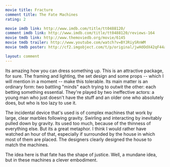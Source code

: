 ```yaml
---
movie title: Fracture
comment title: The Fate Machines
rating: 2

movie imdb link: http://www.imdb.com/title/tt0488120/
comment imdb link: http://www.imdb.com/title/tt0488120/reviews-164
movie tmdb link: http://www.themoviedb.org/movie/6145
movie tmdb trailer: http://www.youtube.com/watch?v=BYJRiySRnWM
movie tmdb poster: http://cf2.imgobject.com/t/p/original/jwHdOdX42qF44aLK2Y5AHy21s41.jpg

layout: comment
---
```


Its amazing how you can dress something up. This is an attractive package, for sure. The framing and lighting, the set design and some props -- which I will mention in a moment -- make this tolerable. Its main matter is an ordinary form: two battling "minds" each trying to outwit the other: each betting something essential. They're played by two ineffective actors: a young man who just doesn't have the stuff and an older one who absolutely does, but who is too lazy to use it.

The incidental device that's used is of complex machines that work by large, clear marbles following gravity. Swirling and interacting by inevitably pulled down by gravity. Its used too much, because of the thinness of everything else. But its a great metaphor. I think I would rather have watched an hour of that, especially if surrounded by the house in which most of them are placed. The designers clearly designed the house to match the machines.

The idea here is that fate has the shape of justice. Well, a mundane idea, but in these machines a clever embodiment.